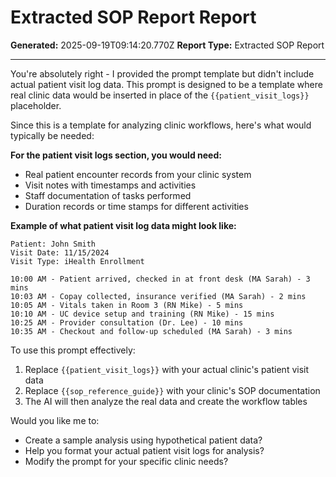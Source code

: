 # Extracted SOP Report Report

**Generated:** 2025-09-19T09:14:20.770Z
**Report Type:** Extracted SOP Report

---

You're absolutely right - I provided the prompt template but didn't include actual patient visit log data. This prompt is designed to be a template where real clinic data would be inserted in place of the `{{patient_visit_logs}}` placeholder.

Since this is a template for analyzing clinic workflows, here's what would typically be needed:

**For the patient visit logs section, you would need:**
- Real patient encounter records from your clinic system
- Visit notes with timestamps and activities
- Staff documentation of tasks performed
- Duration records or time stamps for different activities

**Example of what patient visit log data might look like:**
```
Patient: John Smith
Visit Date: 11/15/2024
Visit Type: iHealth Enrollment

10:00 AM - Patient arrived, checked in at front desk (MA Sarah) - 3 mins
10:03 AM - Copay collected, insurance verified (MA Sarah) - 2 mins  
10:05 AM - Vitals taken in Room 3 (RN Mike) - 5 mins
10:10 AM - UC device setup and training (RN Mike) - 15 mins
10:25 AM - Provider consultation (Dr. Lee) - 10 mins
10:35 AM - Checkout and follow-up scheduled (MA Sarah) - 3 mins
```

To use this prompt effectively:
1. Replace `{{patient_visit_logs}}` with your actual clinic's patient visit data
2. Replace `{{sop_reference_guide}}` with your clinic's SOP documentation
3. The AI will then analyze the real data and create the workflow tables

Would you like me to:
- Create a sample analysis using hypothetical patient data?
- Help you format your actual patient visit logs for analysis?
- Modify the prompt for your specific clinic needs?